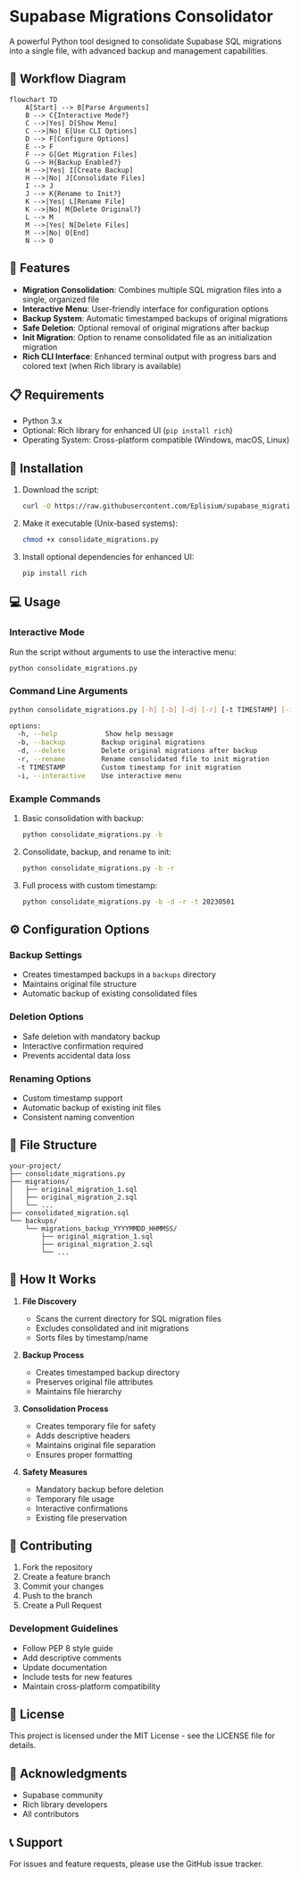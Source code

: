 # Supabase Migrations Consolidator

A powerful Python tool designed to consolidate Supabase SQL migrations into a single file, with advanced backup and management capabilities.

## 🔄 Workflow Diagram

```mermaid
flowchart TD
    A[Start] --> B[Parse Arguments]
    B --> C{Interactive Mode?}
    C -->|Yes| D[Show Menu]
    C -->|No| E[Use CLI Options]
    D --> F[Configure Options]
    E --> F
    F --> G[Get Migration Files]
    G --> H{Backup Enabled?}
    H -->|Yes| I[Create Backup]
    H -->|No| J[Consolidate Files]
    I --> J
    J --> K{Rename to Init?}
    K -->|Yes| L[Rename File]
    K -->|No| M{Delete Original?}
    L --> M
    M -->|Yes| N[Delete Files]
    M -->|No| O[End]
    N --> O
```

## 🌟 Features

- **Migration Consolidation**: Combines multiple SQL migration files into a single, organized file
- **Interactive Menu**: User-friendly interface for configuration options
- **Backup System**: Automatic timestamped backups of original migrations
- **Safe Deletion**: Optional removal of original migrations after backup
- **Init Migration**: Option to rename consolidated file as an initialization migration
- **Rich CLI Interface**: Enhanced terminal output with progress bars and colored text (when Rich library is available)

## 📋 Requirements

- Python 3.x
- Optional: Rich library for enhanced UI (`pip install rich`)
- Operating System: Cross-platform compatible (Windows, macOS, Linux)

## 🚀 Installation

1. Download the script:
   ```bash
   curl -O https://raw.githubusercontent.com/Eplisium/supabase_migrations_consolidator/main/consolidate_migrations.py
   ```

2. Make it executable (Unix-based systems):
   ```bash
   chmod +x consolidate_migrations.py
   ```

3. Install optional dependencies for enhanced UI:
   ```bash
   pip install rich
   ```

## 💻 Usage

### Interactive Mode

Run the script without arguments to use the interactive menu:
```bash
python consolidate_migrations.py
```

### Command Line Arguments

```bash
python consolidate_migrations.py [-h] [-b] [-d] [-r] [-t TIMESTAMP] [-i]

options:
  -h, --help            Show help message
  -b, --backup         Backup original migrations
  -d, --delete         Delete original migrations after backup
  -r, --rename         Rename consolidated file to init migration
  -t TIMESTAMP         Custom timestamp for init migration
  -i, --interactive    Use interactive menu
```

### Example Commands

1. Basic consolidation with backup:
   ```bash
   python consolidate_migrations.py -b
   ```

2. Consolidate, backup, and rename to init:
   ```bash
   python consolidate_migrations.py -b -r
   ```

3. Full process with custom timestamp:
   ```bash
   python consolidate_migrations.py -b -d -r -t 20230501
   ```

## ⚙️ Configuration Options

### Backup Settings
- Creates timestamped backups in a `backups` directory
- Maintains original file structure
- Automatic backup of existing consolidated files

### Deletion Options
- Safe deletion with mandatory backup
- Interactive confirmation required
- Prevents accidental data loss

### Renaming Options
- Custom timestamp support
- Automatic backup of existing init files
- Consistent naming convention

## 📁 File Structure

```
your-project/
├── consolidate_migrations.py
├── migrations/
│   ├── original_migration_1.sql
│   ├── original_migration_2.sql
│   └── ...
├── consolidated_migration.sql
└── backups/
    └── migrations_backup_YYYYMMDD_HHMMSS/
        ├── original_migration_1.sql
        ├── original_migration_2.sql
        └── ...
```

## 🔧 How It Works

1. **File Discovery**
   - Scans the current directory for SQL migration files
   - Excludes consolidated and init migrations
   - Sorts files by timestamp/name

2. **Backup Process**
   - Creates timestamped backup directory
   - Preserves original file attributes
   - Maintains file hierarchy

3. **Consolidation Process**
   - Creates temporary file for safety
   - Adds descriptive headers
   - Maintains original file separation
   - Ensures proper formatting

4. **Safety Measures**
   - Mandatory backup before deletion
   - Temporary file usage
   - Interactive confirmations
   - Existing file preservation

## 🤝 Contributing

1. Fork the repository
2. Create a feature branch
3. Commit your changes
4. Push to the branch
5. Create a Pull Request

### Development Guidelines

- Follow PEP 8 style guide
- Add descriptive comments
- Update documentation
- Include tests for new features
- Maintain cross-platform compatibility

## 📄 License

This project is licensed under the MIT License - see the LICENSE file for details.

## 🙏 Acknowledgments

- Supabase community
- Rich library developers
- All contributors

## 📞 Support

For issues and feature requests, please use the GitHub issue tracker.